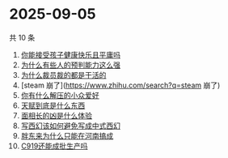 # 2025-09-05

共 10 条

<!-- BEGIN -->
<!-- 最后更新时间 Fri Sep 05 2025 20:15:38 GMT+0800 (China Standard Time) -->

1. [你能接受孩子健康快乐且平庸吗](https://www.zhihu.com/search?q=你能接受孩子健康快乐且平庸吗)
1. [为什么有些人的预判能力这么强](https://www.zhihu.com/search?q=为什么有些人的预判能力这么强)
1. [为什么裁员裁的都是干活的](https://www.zhihu.com/search?q=为什么裁员裁的都是干活的)
1. [steam 崩了](https://www.zhihu.com/search?q=steam 崩了)
1. [你有什么解压的小众爱好](https://www.zhihu.com/search?q=你有什么解压的小众爱好)
1. [天赋到底是什么东西](https://www.zhihu.com/search?q=天赋到底是什么东西)
1. [面相长的凶是什么体验](https://www.zhihu.com/search?q=面相长的凶是什么体验)
1. [写西幻该如何避免写成中式西幻](https://www.zhihu.com/search?q=写西幻该如何避免写成中式西幻)
1. [胖东来为什么只能在河南搞成](https://www.zhihu.com/search?q=胖东来为什么只能在河南搞成)
1. [C919还能成批生产吗](https://www.zhihu.com/search?q=C919还能成批生产吗)

<!-- END -->
